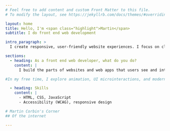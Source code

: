 ```yaml
---
# Feel free to add content and custom Front Matter to this file.
# To modify the layout, see https://jekyllrb.com/docs/themes/#overriding-theme-defaults

layout: home
title: Hello, I'm <span class="highlight">Martin</span>
subtitle: I do front end web development

intro_paragraph: >
  I create responsive, user-friendly website experiences. I focus on clean code, accessibility, and performance.

sections:
  - heading: As a front end web developer, what do you do?
    content: |
      I build the parts of websites and web apps that users see and interact with, using HTML, CSS, and JavaScript. I focus on creating responsive, accessible, and visually appealing user interfaces that work across browsers and devices. 

#In my free time, I explore animation, UI microinteractions, and modern CSS tricks.

  - heading: Skills
    content: |
      - HTML, CSS, JavaScript
      - Accessibility (WCAG), responsive design

# Martin Corbin's Corner
## Of the internet

---
```

